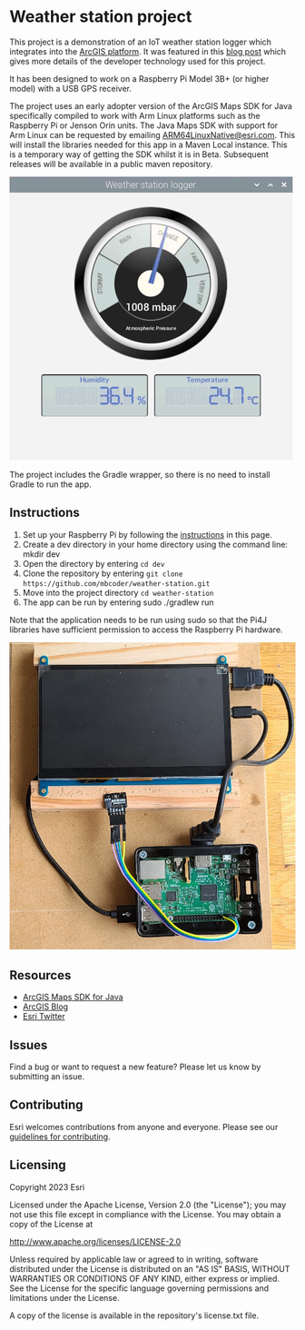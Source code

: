 # Weather station project

This project is a demonstration of an IoT weather station logger which integrates into the [ArcGIS platform](https://www.esri.com/en-us/arcgis/products/arcgis-platform/overview). It was featured in this [blog post](https://www.esri.com/arcgis-blog/developers/) which gives more details of the developer technology used for this project.

It has been designed to work on a Raspberry Pi Model 3B+ (or higher model) with a USB GPS receiver.

The project uses an early adopter version of the ArcGIS Maps SDK for Java specifically compiled to work with Arm Linux platforms such as the Raspberry Pi or Jenson Orin units. The Java Maps SDK with support for Arm Linux can be requested by emailing ARM64LinuxNative@esri.com. This will install the libraries needed for this app in a Maven Local instance. This is a temporary way of getting the SDK whilst it is in Beta. Subsequent releases will be available in a public maven repository.

![user interface](weather-gui.png)

The project includes the Gradle wrapper, so there is no need to install Gradle to run the app.

## Instructions

1. Set up your Raspberry Pi by following the [instructions](Raspberry%20Pi%20Setup.md) in this page.
2. Create a dev directory in your home directory using the command line: mkdir dev
3. Open the directory by entering `cd dev`
4. Clone the repository by entering `git clone https://github.com/mbcoder/weather-station.git`
5. Move into the project directory `cd weather-station`
6. The app can be run by entering sudo ./gradlew run

Note that the application needs to be run using sudo so that the Pi4J libraries have sufficient permission to access the Raspberry Pi hardware.

![hardware](weather-hardware.png)

## Resources

* [ArcGIS Maps SDK for Java](https://developers.arcgis.com/java/)  
* [ArcGIS Blog](https://www.esri.com/arcgis-blog/developers/)  
* [Esri Twitter](https://twitter.com/arcgisdevs)  

## Issues

Find a bug or want to request a new feature?  Please let us know by submitting an issue.

## Contributing

Esri welcomes contributions from anyone and everyone. Please see our [guidelines for contributing](https://github.com/esri/contributing).

## Licensing

Copyright 2023 Esri

Licensed under the Apache License, Version 2.0 (the "License"); you may not 
use this file except in compliance with the License. You may obtain a copy 
of the License at

http://www.apache.org/licenses/LICENSE-2.0

Unless required by applicable law or agreed to in writing, software 
distributed under the License is distributed on an "AS IS" BASIS, WITHOUT 
WARRANTIES OR CONDITIONS OF ANY KIND, either express or implied. See the 
License for the specific language governing permissions and limitations 
under the License.

A copy of the license is available in the repository's license.txt file.

